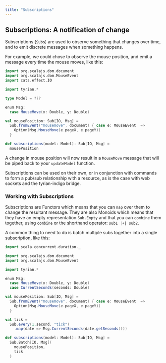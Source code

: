 ```yaml
---
title: "Subscriptions"
---
```


## Subscriptions: A notification of change

Subscriptions (`Sub`s) are used to observe something that changes over time, and to emit discrete messages when something happens.

For example, we could chose to observe the mouse position, and emit a message every time the mouse moves, like this:

```scala
import org.scalajs.dom.document
import org.scalajs.dom.MouseEvent
import cats.effect.IO

import tyrian.*

type Model = ???

enum Msg:
  case MouseMove(x: Double, y: Double)

val mousePosition: Sub[IO, Msg] = 
  Sub.fromEvent("mousemove", document) { case e: MouseEvent  =>
    Option(Msg.MouseMove(e.pageX, e.pageY))
  }

def subscriptions(model: Model): Sub[IO, Msg] =
  mousePosition
```

A change in mouse position will now result in a `MouseMove` message that will be piped back to your `updateModel` function.

Subscriptions can be used on their own, or in conjunction with commands to form a pub/sub relationship with a resource, as is the case with web sockets and the tyrian-indigo bridge.

### Working with Subscriptions

Subscriptions are Functors which means that you can `map` over them to change the resultant message. They are also Monoids which means that they have an empty representation `Sub.Empty` and that you can `combine` them together, using `combine` or the shorthand operator: `sub1 |+| sub2`.

A common thing to need to do is batch multiple subs together into a single subscription, like this:

```scala
import scala.concurrent.duration._

import org.scalajs.dom.document
import org.scalajs.dom.MouseEvent

import tyrian.*

enum Msg:
  case MouseMove(x: Double, y: Double)
  case CurrentSeconds(seconds: Double)

val mousePosition: Sub[IO, Msg] = 
  Sub.fromEvent("mousemove", document) { case e: MouseEvent  =>
    Option(Msg.MouseMove(e.pageX, e.pageY))
  }

val tick =
  Sub.every(1.second, "tick")
    .map(date => Msg.CurrentSeconds(date.getSeconds()))

def subscriptions(model: Model): Sub[IO, Msg] =
  Sub.Batch[IO, Msg](
    mousePosition,
    tick
  )
```
